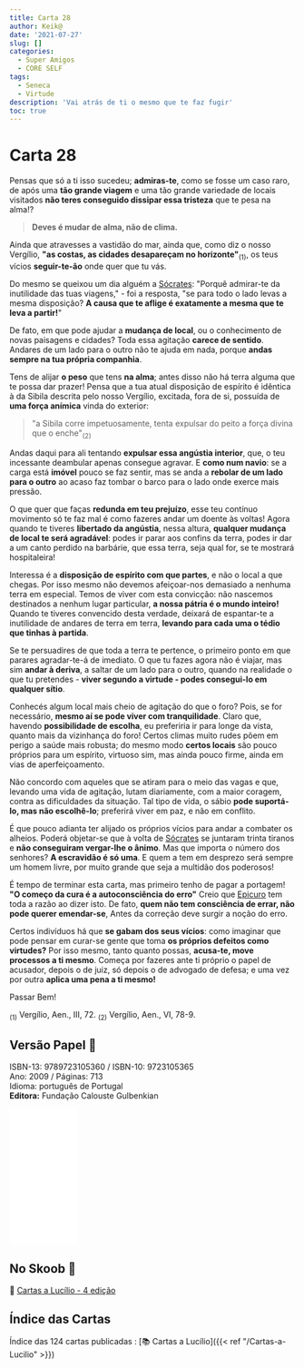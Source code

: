 ```yaml
---
title: Carta 28
author: Keik@
date: '2021-07-27'
slug: []
categories:
  - Super Amigos
  - CORE SELF
tags:
  - Seneca
  - Virtude
description: 'Vai atrás de ti o mesmo que te faz fugir'
toc: true
---
```

# Carta 28

Pensas que só a ti isso sucedeu; **admiras-te**, como se fosse um caso raro, de após uma **tão grande viagem** e uma tão grande variedade de locais visitados **não teres conseguido dissipar essa tristeza** que te pesa na alma!? 

> **Deves é mudar de alma, não de clima.** 

Ainda que atravesses a vastidão do mar, ainda que, como diz o nosso Vergílio, **"as costas, as cidades desapareçam no horizonte"**<sub>(1)</sub>, os teus vícios **seguir-te-ão** onde quer que tu vás. 

Do mesmo se queixou um dia alguém a [Sócrates](https://pt.wikipedia.org/wiki/S%C3%B3crates): "Porquê admirar-te da inutilidade das tuas viagens," - foi a resposta, "se para todo o lado levas a mesma disposição? **A causa que te aflige é exatamente a mesma que te leva a partir!**" 

De fato, em que pode ajudar a **mudança de local**, ou o conhecimento de novas paisagens e cidades? Toda essa agitação **carece de sentido**. Andares de um lado para o outro não te ajuda em nada, porque **andas sempre na tua própria companhia**. 

Tens de alijar **o peso** que tens **na alma**; antes disso não há terra alguma que te possa dar prazer! Pensa que a tua atual disposição de espírito é idêntica à da Sibila descrita pelo nosso Vergílio, excitada, fora de si, possuída de **uma força anímica** vinda do exterior:

> "a Sibila corre impetuosamente, tenta expulsar do peito a força divina que o enche"<sub>(2)</sub>

Andas daqui para ali tentando **expulsar essa angústia interior**, que, o teu incessante deambular apenas consegue agravar. E **como num navio**: se a carga está **imóvel** pouco se faz sentir, mas se anda a **rebolar de um lado para o outro** ao acaso faz tombar o barco para o lado onde exerce mais pressão. 

O que quer que faças **redunda em teu prejuízo**, esse teu contínuo movimento só te faz mal é como fazeres andar um doente às voltas! Agora quando te tiveres **libertado da angústia**, nessa altura, **qualquer mudança de local te será agradável**: podes ir parar aos confins da terra, podes ir dar a um canto perdido na barbárie, que essa terra, seja qual for, se te mostrará hospitaleira! 

Interessa é a **disposição de espírito com que partes**, e não o local a que chegas. Por isso mesmo não devemos afeiçoar-nos demasiado a nenhuma terra em especial. Temos de viver com esta convicção: não nascemos destinados a nenhum lugar particular, **a nossa pátria é o mundo inteiro!** Quando te tiveres convencido desta verdade, deixará de espantar-te a inutilidade de andares de terra em terra, **levando para cada uma o tédio que tinhas à partida**. 

Se te  persuadires de que toda a terra te pertence, o primeiro ponto em que parares agradar-te-á de imediato. O que tu fazes agora não é viajar, mas sim **andar à deriva**, a saltar de um lado para o outro, quando na realidade o que tu pretendes - **viver segundo a virtude - podes consegui-lo em qualquer sítio**. 

Conhecés algum local mais cheio de agitação do que o foro? Pois, se for necessário, **mesmo aí se pode viver com tranquilidade**. Claro que, havendo **possibilidade de escolha**, eu preferiria ir para longe da vista, quanto mais da vizinhança do foro! Certos climas muito rudes põem em perigo a saúde mais robusta; do mesmo modo **certos locais** são pouco próprios para um espírito, virtuoso sim, mas ainda pouco firme, ainda em vias de aperfeiçoamento. 

Não concordo com aqueles que se atiram para o meio das vagas e que, levando uma vida de agitação, lutam diariamente, com a maior coragem, contra as dificuldades da situação. Tal tipo de vida, o sábio **pode suportá-lo, mas não escolhê-lo**; preferirá viver em paz, e não em conflito. 

É que pouco adianta ter alijado os próprios vícios para andar a combater os alheios. Poderá objetar-se que à volta de [Sócrates](https://pt.wikipedia.org/wiki/S%C3%B3crates) se juntaram trinta tiranos e **não conseguiram vergar-lhe o ânimo**. Mas que importa o número dos senhores? **A escravidão é só uma**. E quem a tem em desprezo será sempre um homem livre, por muito grande que seja a multidão dos poderosos!

É tempo de terminar esta carta, mas primeiro tenho de pagar a portagem! **"O começo da cura é a autoconsciência do erro"**  Creio que [Epicuro](https://pt.wikipedia.org/wiki/Epicuro) tem toda a razão ao dizer isto. De fato, **quem não tem consciência de errar, não pode querer emendar-se**, Antes da correção deve surgir a noção do erro. 

Certos indivíduos há que **se gabam dos seus vícios**: como imaginar que pode pensar em curar-se gente que toma **os próprios defeitos como virtudes?** Por isso mesmo, tanto quanto possas, **acusa-te, move processos a ti mesmo**. Começa por fazeres ante ti próprio o papel de acusador, depois o de juiz, só depois o de advogado de defesa; e uma vez por outra **aplica uma pena a ti mesmo!**

Passar Bem!


<sub>(1)</sub> Vergílio, Aen., III, 72.
<sub>(2)</sub> Vergílio, Aen., VI, 78-9.



## Versão Papel :book:

ISBN-13: 9789723105360 / ISBN-10: 9723105365  
Ano: 2009 / Páginas: 713  
Idioma: português de Portugal   
**Editora:** Fundação Calouste Gulbenkian

<iframe style="width:120px;height:240px;" marginwidth="0" marginheight="0" scrolling="no" frameborder="0" src="//ws-na.amazon-adsystem.com/widgets/q?ServiceVersion=20070822&OneJS=1&Operation=GetAdHtml&MarketPlace=BR&source=ac&ref=tf_til&ad_type=product_link&tracking_id=mundodekeika-20&marketplace=amazon&amp;region=BR&placement=9723105365&asins=9723105365&linkId=fb8dc16224bc0c2b7943ec769c5b5905&show_border=true&link_opens_in_new_window=true&price_color=333333&title_color=0066c0&bg_color=ffffff">
    </iframe>


## No Skoob :eagle:

:book: [Cartas a Lucílio - 4 edição](https://www.skoob.com.br/cartas-a-lucilio-37684ed41245.html)


## Índice das Cartas

Índice das 124 cartas publicadas : [📚 Cartas a Lucílio]({{< ref "/Cartas-a-Lucilio" >}})

